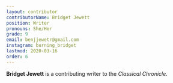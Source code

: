 ```yaml
---
layout: contributor
contributorName: Bridget Jewett
position: Writer
pronouns: She/Her
grade: 9
email: benjjewetr@gmail.com
instagram: burning_bridget
lastmod: 2020-03-16
order: 6
---
```

**Bridget Jewett** is a contributing writer to the *Classical Chronicle*.

